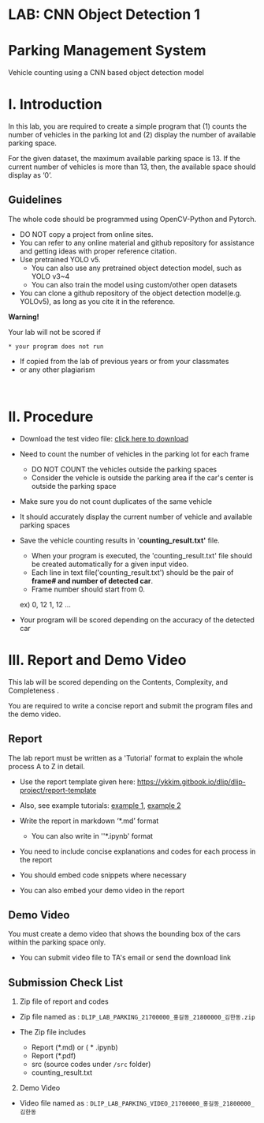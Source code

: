 # LAB: CNN Object Detection 1



# Parking Management System 

Vehicle counting using a CNN based object detection model



# I. Introduction

In this lab, you are required to create a simple program that (1) counts the number of vehicles in the parking lot and (2) display the number of available parking space. 

For the given dataset, the maximum available parking space is 13. If the current number of vehicles is more than 13, then, the available space should display as ‘0’.



## Guidelines

The whole code should be programmed using OpenCV-Python and Pytorch. 

* DO NOT copy a project from online sites.
* You can refer to any online material and github repository for assistance and getting ideas with proper reference citation. 
* Use pretrained YOLO v5.
  * You can also use any pretrained object detection model, such as YOLO v3~4
  * You can also train the model using custom/other open datasets
* You can clone a github repository of the object detection model(e.g. YOLOv5), as long as you cite it in the reference.

**Warning!**

Your lab will not be scored if 

	* your program does not run 
 * If copied from the lab of previous years or from your classmates
 * or any other plagiarism

​       

# II. Procedure

* Download the test video file: [click here to download](https://drive.google.com/file/d/1d5RATQdvzRneSxvT1plXxgZI13-334Lt/view?usp=sharing)

* Need to count the number of vehicles in the parking lot for each frame

  * DO NOT COUNT the vehicles outside the parking spaces
  * Consider the vehicle is outside the parking area if the car's center is outside the parking space

* Make sure you do not count duplicates of the same vehicle

* It should accurately display the current number of vehicle and available parking spaces

* Save the vehicle counting results in '**counting_result.txt'** file.

  * When your program is executed, the 'counting_result.txt' file should be created automatically for a given input video.
  * Each line in text file('counting_result.txt') should be the pair of   **frame# and number of detected car**. 
  * Frame number should start from 0. 

  ex)
  0, 12
  1, 12
  ...


* Your program will be scored depending on the accuracy of the detected car

 



# III. Report and Demo Video

This lab will be scored depending on the Contents, Complexity, and Completeness .

You are required to write a concise report and submit the program files and the demo video.





## Report 

The lab report must be written as a 'Tutorial' format to explain the whole process A to Z in detail. 

* Use the report template given here: https://ykkim.gitbook.io/dlip/dlip-project/report-template  

*  Also, see example tutorials: [example 1](https://keras.io/examples/vision/retinanet/), [example 2](https://github.com/tensorflow/docs/blob/master/site/en/tutorials/images/classification.ipynb)



* Write the report in markdown ‘*.md’ format   

  * You can also write in ''*.ipynb' format

* You need to include concise explanations and codes for each process in the report 

* You should embed code snippets where necessary

* You can also embed your demo video in the report

  


## Demo Video

You must create a demo video that shows the bounding box of the cars within the parking space only.

* You can submit video file to TA's email or send the download link



## Submission Check List

1. Zip file of report and codes

* Zip file named as :   `DLIP_LAB_PARKING_21700000_홍길동_21800000_김한동.zip` 

* The Zip file  includes 

  * Report (*.md) or ( * .ipynb)
  * Report (*.pdf)
  * src  (source codes under `/src` folder)
  * counting_result.txt

  

2. Demo Video 

* Video file named as :   `DLIP_LAB_PARKING_VIDEO_21700000_홍길동_21800000_김한동` 

  

  

